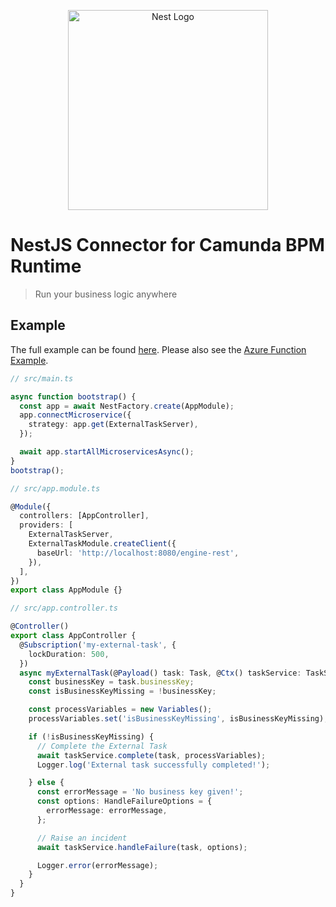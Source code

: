 <p align="center">
  <a href="http://nestjs.com"><img src="https://nestjs.com/img/logo_text.svg" alt="Nest Logo" width="320" /></a>
</p>

# NestJS Connector for Camunda BPM Runtime

> Run your business logic anywhere

## Example

The full example can be found [here]. Please also see the [Azure Function Example].

[here]: https://github.com/tasso94/nestjs-cambpm/tree/master/examples/local-microservice
[Azure Function Example]: https://github.com/tasso94/nestjs-cambpm/tree/master/examples/azure-microservice

```typescript
// src/main.ts

async function bootstrap() {
  const app = await NestFactory.create(AppModule);
  app.connectMicroservice({
    strategy: app.get(ExternalTaskServer),
  });

  await app.startAllMicroservicesAsync();
}
bootstrap();
```

```typescript
// src/app.module.ts

@Module({
  controllers: [AppController],
  providers: [
    ExternalTaskServer,
    ExternalTaskModule.createClient({
      baseUrl: 'http://localhost:8080/engine-rest',
    }),
  ],
})
export class AppModule {}
```

```typescript
// src/app.controller.ts

@Controller()
export class AppController {
  @Subscription('my-external-task', {
    lockDuration: 500,
  })
  async myExternalTask(@Payload() task: Task, @Ctx() taskService: TaskService) {
    const businessKey = task.businessKey;
    const isBusinessKeyMissing = !businessKey;

    const processVariables = new Variables();
    processVariables.set('isBusinessKeyMissing', isBusinessKeyMissing);

    if (!isBusinessKeyMissing) {
      // Complete the External Task
      await taskService.complete(task, processVariables);
      Logger.log('External task successfully completed!');

    } else {
      const errorMessage = 'No business key given!';
      const options: HandleFailureOptions = {
        errorMessage: errorMessage,
      };

      // Raise an incident
      await taskService.handleFailure(task, options);

      Logger.error(errorMessage);
    }
  }
}
```